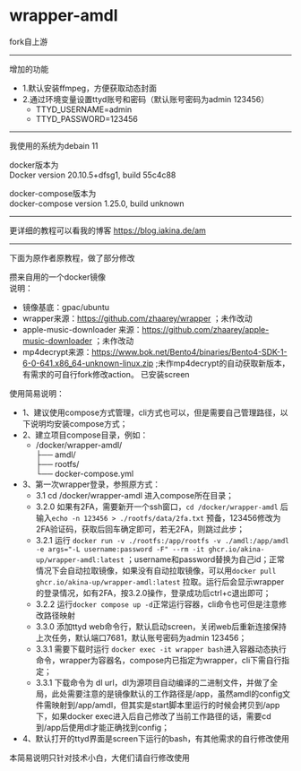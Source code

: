 # wrapper-amdl
fork自上游  
***
增加的功能  
- 1.默认安装ffmpeg，方便获取动态封面  
- 2.通过环境变量设置ttyd账号和密码（默认账号密码为admin 123456）  
  - TTYD_USERNAME=admin   
  - TTYD_PASSWORD=123456  
***
我使用的系统为debain 11 

docker版本为  
Docker version 20.10.5+dfsg1, build 55c4c88 

docker-compose版本为  
docker-compose version 1.25.0, build unknown  
***
更详细的教程可以看我的博客 https://blog.iakina.de/am
***
下面为原作者原教程，做了部分修改  

攒来自用的一个docker镜像  
说明：  
- 镜像基底：gpac/ubuntu  
- wrapper来源：<https://github.com/zhaarey/wrapper> ；未作改动  
- apple-music-downloader 来源：<https://github.com/zhaarey/apple-music-downloader> ；未作改动  
- mp4decrypt来源：<https://www.bok.net/Bento4/binaries/Bento4-SDK-1-6-0-641.x86_64-unknown-linux.zip> ;未作mp4decrypt的自动获取新版本，有需求的可自行fork修改action。
已安装screen  

使用简易说明：  
- 1、建议使用compose方式管理，cli方式也可以，但是需要自己管理路径，以下说明均安装compose方式；  
- 2、建立项目compose目录，例如：  
  - /docker/wrapper-amdl/  
              ├── amdl/  
              ├── rootfs/  
              └── docker-compose.yml  
- 3、第一次wrapper登录，参照原方式：  
  - 3.1 cd /docker/wrapper-amdl 进入compose所在目录；  
  - 3.2.0 如果有2FA，需要新开一个ssh窗口，```cd /docker/wrapper-amdl``` 后输入```echo -n 123456 > ./rootfs/data/2fa.txt``` 预备，123456修改为2FA验证码，获取后回车确定即可，若无2FA，则跳过此步；  
  - 3.2.1 运行 ```docker run -v ./rootfs:/app/rootfs -v ./amdl:/app/amdl -e args="-L username:password -F" --rm -it ghcr.io/akina-up/wrapper-amdl:latest```  ；username和password替换为自己id；正常情况下会自动拉取镜像，如果没有自动拉取镜像，可以用```docker pull ghcr.io/akina-up/wrapper-amdl:latest``` 拉取。运行后会显示wrapper的登录情况，如有2FA，按3.2.0操作，登录成功后ctrl+c退出即可；  
  - 3.2.2 运行```docker compose up -d```正常运行容器，cli命令也可但是注意修改路径映射
  - 3.3.0 添加ttyd web命令行，默认启动screen，关闭web后重新连接保持上次任务，默认端口7681，默认账号密码为admin 123456；
  - 3.3.1 需要下载时运行 ```docker exec -it wrapper bash```进入容器动态执行命令，wrapper为容器名，compose内已指定为wrapper，cli下需自行指定；  
  - 3.3.1 下载命令为 dl url，dl为源项目自动编译的二进制文件，并做了全局，此处需要注意的是镜像默认的工作路径是/app，虽然amdl的config文件需映射到/app/amdl，但其实是start脚本里运行的时候会拷贝到/app下，如果docker exec进入后自己修改了当前工作路径的话，需要cd到/app后使用dl才能正确找到config；  
- 4、默认打开的ttyd界面是screen下运行的bash，有其他需求的自行修改使用
 
本简易说明只针对技术小白，大佬们请自行修改使用  
